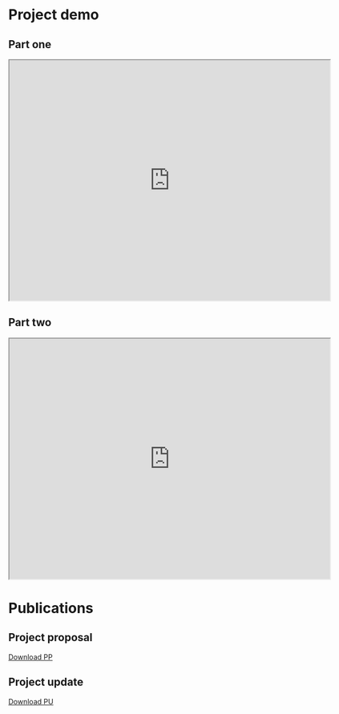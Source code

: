 # Project demo

## Part one

<iframe src="https://drive.google.com/file/d/1Z9jSYLCProFktcHFu4VutYaThKKaNNzl/preview?usp=sharing" width="640" height="480" allow="autoplay fullscreen"></iframe>

## Part two

<iframe src="https://drive.google.com/file/d/1-BBLOwNFsy9dA8b1OBAFWWLb8Ejt3hpl/preview?usp=sharing" width="640" height="480" allow="autoplay fullscreen"></iframe>

# Publications

## Project proposal

[Download PP](https://docs.google.com/document/d/1vnjrAysrQ8N0YV7PXzzVy-eGMYY4nujcFOPSVO40po4/edit?usp=sharing)

## Project update

[Download PU](https://docs.google.com/document/d/1miPaOtm_mzaojTP24g3KDIg7Ul07lUHkZfP2XTGLQE4/edit?usp=sharing)
